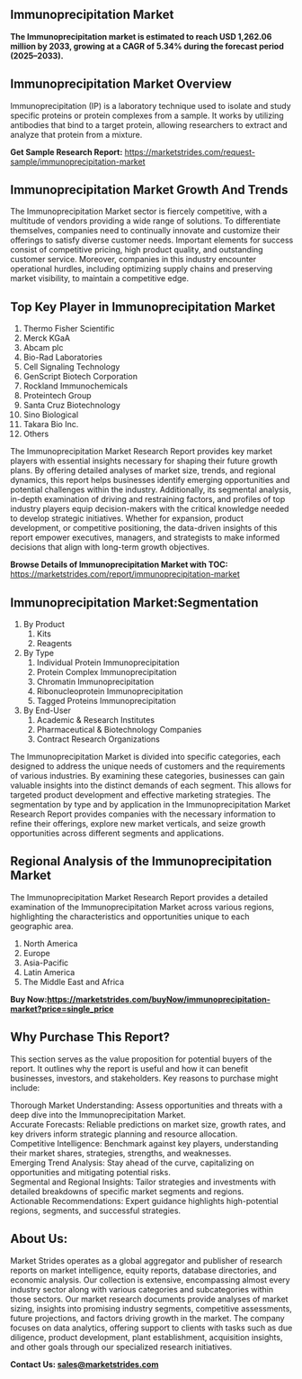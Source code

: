 <h2>Immunoprecipitation Market</h2>
<p><strong>The Immunoprecipitation market is estimated to reach USD 1,262.06 million by 2033, growing at a CAGR of 5.34% during the forecast period (2025–2033).</strong></p>
<h2>Immunoprecipitation Market Overview</h2>
<p>Immunoprecipitation (IP) is a laboratory technique used to isolate and study specific proteins or protein complexes from a sample. It works by utilizing antibodies that bind to a target protein, allowing researchers to extract and analyze that protein from a mixture.</p>
<p><strong>Get Sample Research Report:</strong> <a href=https://marketstrides.com/request-sample/immunoprecipitation-market>https://marketstrides.com/request-sample/immunoprecipitation-market</a></p>
<h2>Immunoprecipitation Market Growth And Trends</h2>
<p>The Immunoprecipitation Market sector is fiercely competitive, with a multitude of vendors providing a wide range of solutions. To differentiate themselves, companies need to continually innovate and customize their offerings to satisfy diverse customer needs. Important elements for success consist of competitive pricing, high product quality, and outstanding customer service. Moreover, companies in this industry encounter operational hurdles, including optimizing supply chains and preserving market visibility, to maintain a competitive edge.</p>
<h2>Top Key Player in Immunoprecipitation Market</h2>
<p><ol><li>Thermo Fisher Scientific</li><li>Merck KGaA</li><li>Abcam plc</li><li>Bio-Rad Laboratories</li><li>Cell Signaling Technology</li><li>GenScript Biotech Corporation</li><li>Rockland Immunochemicals</li><li>Proteintech Group</li><li>Santa Cruz Biotechnology</li><li>Sino Biological</li><li>Takara Bio Inc.</li><li>Others</li></ol></p>
<p>The Immunoprecipitation Market Research Report provides key market players with essential insights necessary for shaping their future growth plans. By offering detailed analyses of market size, trends, and regional dynamics, this report helps businesses identify emerging opportunities and potential challenges within the industry. Additionally, its segmental analysis, in-depth examination of driving and restraining factors, and profiles of top industry players equip decision-makers with the critical knowledge needed to develop strategic initiatives. Whether for expansion, product development, or competitive positioning, the data-driven insights of this report empower executives, managers, and strategists to make informed decisions that align with long-term growth objectives.</p>
<p><strong>Browse Details of Immunoprecipitation Market with TOC:</strong> <a href=https://marketstrides.com/report/immunoprecipitation-market>https://marketstrides.com/report/immunoprecipitation-market</a></p>
<h2>Immunoprecipitation Market:Segmentation</h2>
<p><ol><li>By Product<ol><li>Kits</li><li>Reagents</li></ol></li><li>By Type<ol><li>Individual Protein Immunoprecipitation</li><li>Protein Complex Immunoprecipitation</li><li>Chromatin Immunoprecipitation</li><li>Ribonucleoprotein Immunoprecipitation</li><li>Tagged Proteins Immunoprecipitation</li></ol></li><li>By End-User<ol><li>Academic &amp; Research Institutes</li><li>Pharmaceutical &amp; Biotechnology Companies</li><li>Contract Research Organizations</li></ol></li></ol></p>
<p>The Immunoprecipitation Market is divided into specific categories, each designed to address the unique needs of customers and the requirements of various industries. By examining these categories, businesses can gain valuable insights into the distinct demands of each segment. This allows for targeted product development and effective marketing strategies. The segmentation by type and by application in the Immunoprecipitation Market Research Report provides companies with the necessary information to refine their offerings, explore new market verticals, and seize growth opportunities across different segments and applications.</p>
<h2>Regional Analysis of the Immunoprecipitation Market</h2>
<p>The Immunoprecipitation Market Research Report provides a detailed examination of the Immunoprecipitation Market across various regions, highlighting the characteristics and opportunities unique to each geographic area.</p>
<p><ol>
<li>North America</li>
<li>Europe</li>
<li>Asia-Pacific</li>
<li>Latin America</li>
<li>The Middle East and Africa</li>
</ol></p>
<p><strong>Buy Now:<a href=https://marketstrides.com/buyNow/immunoprecipitation-market?price=single_price>https://marketstrides.com/buyNow/immunoprecipitation-market?price=single_price</a></strong></p>
<h2>Why Purchase This Report?</h2>
<p>This section serves as the value proposition for potential buyers of the report. It outlines why the report is useful and how it can benefit businesses, investors, and stakeholders. Key reasons to purchase might include:</p>
<p>Thorough Market Understanding: Assess opportunities and threats with a deep dive into the Immunoprecipitation Market.<br />Accurate Forecasts: Reliable predictions on market size, growth rates, and key drivers inform strategic planning and resource allocation.<br />Competitive Intelligence: Benchmark against key players, understanding their market shares, strategies, strengths, and weaknesses.<br />Emerging Trend Analysis: Stay ahead of the curve, capitalizing on opportunities and mitigating potential risks.<br />Segmental and Regional Insights: Tailor strategies and investments with detailed breakdowns of specific market segments and regions.<br />Actionable Recommendations: Expert guidance highlights high-potential regions, segments, and successful strategies.</p>
<h2>About Us:</h2>
<p>Market Strides operates as a global aggregator and publisher of research reports on market intelligence, equity reports, database directories, and economic analysis. Our collection is extensive, encompassing almost every industry sector along with various categories and subcategories within those sectors. Our market research documents provide analyses of market sizing, insights into promising industry segments, competitive assessments, future projections, and factors driving growth in the market. The company focuses on data analytics, offering support to clients with tasks such as due diligence, product development, plant establishment, acquisition insights, and other goals through our specialized research initiatives.</p>
<p><strong>Contact Us: <a href=
mailto:sales@marketstrides.com>sales@marketstrides.com</a></strong></p>
